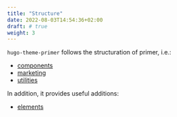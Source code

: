 ```yaml
---
title: "Structure"
date: 2022-08-03T14:54:36+02:00
draft: # true
weight: 3
---
```


`hugo-theme-primer` follows the structuration of primer, i.e.:

- [components](/components)
- [marketing](/marketing)
- [utilities](/utilities)

In addition, it provides useful additions:

- [elements](/elements)